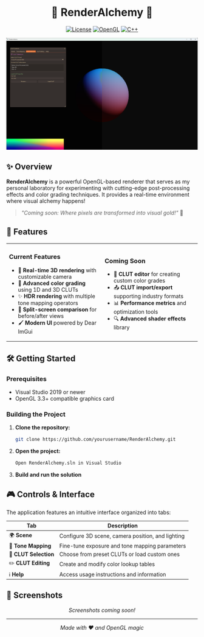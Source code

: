 <div align="center">
  
# 🧪 RenderAlchemy 🧪

[![License](https://img.shields.io/badge/license-MIT-blue?style=for-the-badge)](LICENSE)
[![OpenGL](https://img.shields.io/badge/OpenGL-3.3-brightgreen?style=for-the-badge&logo=opengl)](https://www.opengl.org/)
[![C++](https://img.shields.io/badge/C%2B%2B-17-orange?style=for-the-badge&logo=c%2B%2B)](https://isocpp.org/)

<img src="docs/preview.png" alt="RenderAlchemy Preview" width="800px">

</div>

## ✨ Overview

**RenderAlchemy** is a powerful OpenGL-based renderer that serves as my personal laboratory for experimenting with cutting-edge post-processing effects and color grading techniques. It provides a real-time environment where visual alchemy happens!

> *"Coming soon: Where pixels are transformed into visual gold!"* 🔮

## 🚀 Features

<table>
  <tr>
    <td width="50%">
      <h3>Current Features</h3>
      <ul>
        <li>🎥 <b>Real-time 3D rendering</b> with customizable camera</li>
        <li>🎨 <b>Advanced color grading</b> using 1D and 3D CLUTs</li>
        <li>✨ <b>HDR rendering</b> with multiple tone mapping operators</li>
        <li>🔄 <b>Split-screen comparison</b> for before/after views</li>
        <li>🖌️ <b>Modern UI</b> powered by Dear ImGui</li>
      </ul>
    </td>
    <td width="50%">
      <h3>Coming Soon</h3>
      <ul>
        <li>📝 <b>CLUT editor</b> for creating custom color grades</li>
        <li>📤 <b>CLUT import/export</b> supporting industry formats</li>
        <li>📊 <b>Performance metrics</b> and optimization tools</li>
        <li>🔍 <b>Advanced shader effects</b> library</li>
      </ul>
    </td>
  </tr>
</table>

## 🛠️ Getting Started

### Prerequisites

- Visual Studio 2019 or newer
- OpenGL 3.3+ compatible graphics card

### Building the Project

1. **Clone the repository:**
   ```bash
   git clone https://github.com/yourusername/RenderAlchemy.git
   ```

2. **Open the project:**
   ```bash
   Open RenderAlchemy.sln in Visual Studio
   ```

3. **Build and run the solution**

## 🎮 Controls & Interface

The application features an intuitive interface organized into tabs:

| Tab | Description |
|-----|-------------|
| 🌍 **Scene** | Configure 3D scene, camera position, and lighting |
| 🔆 **Tone Mapping** | Fine-tune exposure and tone mapping parameters |
| 🎨 **CLUT Selection** | Choose from preset CLUTs or load custom ones |
| ✏️ **CLUT Editing** | Create and modify color lookup tables |
| ℹ️ **Help** | Access usage instructions and information |

## 📸 Screenshots

<div align="center">
  <i>Screenshots coming soon!</i>
</div>

---

<div align="center">
  <i>Made with ❤️ and OpenGL magic</i>
</div>

